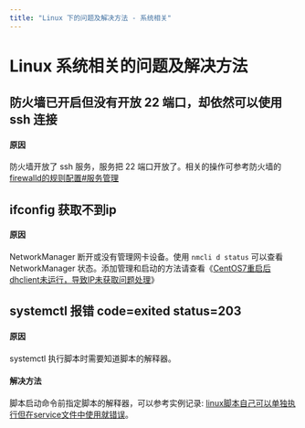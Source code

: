 ```yaml
---  
title: "Linux 下的问题及解决方法 - 系统相关"  
---  
```


# Linux 系统相关的问题及解决方法
## 防火墙已开启但没有开放 22 端口，却依然可以使用 ssh 连接
#### 原因
防火墙开放了 ssh 服务，服务把 22
端口开放了。相关的操作可参考防火墙的[firewalld的规则配置#服务管理](/操作系统/Linux/firewalld的规则配置#服务管理)

## ifconfig 获取不到ip
#### 原因
NetworkManager 断开或没有管理网卡设备。使用 `nmcli d status` 可以查看 NetworkManager 状态。添加管理和启动的方法请查看《[CentOS7重启后dhclient未运行，导致IP未获取问题处理](https://support.huaweicloud.com/trouble-ecs/ecs_trouble_0313.html)》  

## systemctl 报错 code=exited status=203
#### 原因
systemctl 执行脚本时需要知道脚本的解释器。

#### 解决方法
脚本启动命令前指定脚本的解释器，可以参考实例记录: [linux脚本自己可以单独执行但在service文件中使用就错误](/操作系统/linux/故障排除/故障记录/linux脚本自己可以单独执行但在service文件中使用就错误)。
